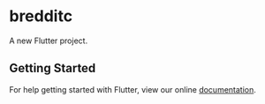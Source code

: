 # bredditc

A new Flutter project.

## Getting Started

For help getting started with Flutter, view our online
[documentation](https://flutter.io/).
